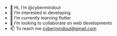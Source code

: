 - 👋 Hi, I’m @cybermindout
- 👀 I’m interested in developing
- 🌱 I’m currently learning flutter
- 💞️ I’m looking to collaborate on web developments
- 📫 To reach me cybermindout@gmail.com

<!---
cybermindout/cybermindout is a ✨ special ✨ repository because its `README.md` (this file) appears on your GitHub profile.
You can click the Preview link to take a look at your changes.
--->
